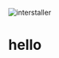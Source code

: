 ![interstaller](https://github.com/n23dcpt037-ppnghi/n23dcpt037-phgngi/blob/main/Screenshot%20(4).png?raw=true)

# hello
